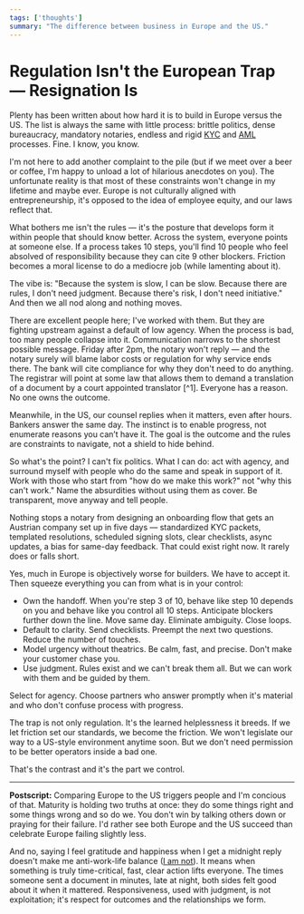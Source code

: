 ```yaml
---
tags: ['thoughts']
summary: "The difference between business in Europe and the US."
---
```


# Regulation Isn't the European Trap — Resignation Is

Plenty has been written about how hard it is to build in Europe versus the US.
The list is always the same with little process: brittle politics, dense
bureaucracy, mandatory notaries, endless and rigid
[KYC](https://en.wikipedia.org/wiki/Know_your_customer) and
[AML](https://en.wikipedia.org/wiki/Anti%E2%80%93money_laundering) processes.
Fine.  I know, you know.

I'm not here to add another complaint to the pile (but if we meet over a beer
or coffee, I'm happy to unload a lot of hilarious anecdotes on you).  The
unfortunate reality is that most of these constraints won't change in my
lifetime and maybe ever.  Europe is not culturally aligned with
entrepreneurship, it's opposed to the idea of employee equity, and our laws
reflect that.

What bothers me isn't the rules — it's the posture that develops form it within
people that should know better.  Across the system, everyone points at someone
else.  If a process takes 10 steps, you'll find 10 people who feel absolved of
responsibility because they can cite 9 other blockers.  Friction becomes a
moral license to do a mediocre job (while lamenting about it).

The vibe is: "Because the system is slow, I can be slow.  Because there are
rules, I don't need judgment. Because there's risk, I don't need initiative."
And then we all nod along and nothing moves.

There are excellent people here; I've worked with them.  But they are fighting
upstream against a default of low agency.  When the process is bad, too many
people collapse into it.  Communication narrows to the shortest possible
message.  Friday after 2pm, the notary won't reply — and the notary surely will blame
labor costs or regulation for why service ends there.  The bank will cite
compliance for why they don't need to do anything.  The registrar will point at
some law that allows them to demand a translation of a document by a court
appointed translator [^1].  Everyone has a reason.  No one owns the outcome.

Meanwhile, in the US, our counsel replies when it matters, even after hours.
Bankers answer the same day.  The instinct is to enable progress, not enumerate
reasons you can’t have it.  The goal is the outcome and the rules are
constraints to navigate, not a shield to hide behind.

So what's the point?  I can't fix politics.  What I can do: act with agency,
and surround myself with people who do the same and speak in support of it.
Work with those who start from "how do we make this work?" not "why this can't
work."  Name the absurdities without using them as cover.  Be transparent, move
anyway and tell people.

Nothing stops a notary from designing an onboarding flow that gets an Austrian
company set up in five days — standardized KYC packets, templated resolutions,
scheduled signing slots, clear checklists, async updates, a bias for same-day
feedback.  That could exist right now.  It rarely does or falls short.

Yes, much in Europe is objectively worse for builders.  We have to accept it.
Then squeeze everything you can from what is in your control:

* Own the handoff. When you're step 3 of 10, behave like step 10 depends on you
  and behave like you control all 10 steps.  Anticipate blockers further down
  the line.  Move same day.  Eliminate ambiguity.  Close loops.
* Default to clarity.  Send checklists.  Preempt the next two questions.
  Reduce the number of touches.
* Model urgency without theatrics.  Be calm, fast, and precise.  Don't
  make your customer chase you.
* Use judgment.  Rules exist and we can't break them all.  But we can work with
  them and be guided by them.

Select for agency.  Choose partners who answer promptly when it's material and
who don't confuse process with progress.

The trap is not only regulation.  It's the learned helplessness it breeds.  If
we let friction set our standards, we become the friction.  We won't legislate
our way to a US-style environment anytime soon.  But we don't need permission
to be better operators inside a bad one.

That's the contrast and it's the part we control.

----

**Postscript:** Comparing Europe to the US triggers people and I'm concious of
that.  Maturity is holding two truths at once: they do some things right and
some things wrong and so do we.  You don't win by talking others down or
praying for their failure.  I'd rather see both Europe and the US succeed than
celebrate Europe failing slightly less.

And no, saying I feel gratitude and happiness when I get a midnight reply
doesn't make me anti-work-life balance ([I am not](/2025/9/4/996/)).  It means
when something is truly time-critical, fast, clear action lifts everyone.  The
times someone sent a document in minutes, late at night, both sides felt good
about it when it mattered.  Responsiveness, used with judgment, is not
exploitation; it's respect for outcomes and the relationships we form.

